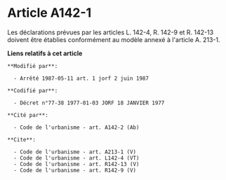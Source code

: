 # Article A142-1

Les déclarations prévues par les articles L. 142-4, R. 142-9 et R. 142-13 doivent être établies conformément au modèle annexé
à l'article A. 213-1.

**Liens relatifs à cet article**

	**Modifié par**:

	  - Arrêté 1987-05-11 art. 1 jorf 2 juin 1987

	**Codifié par**:

	  - Décret n°77-38 1977-01-03 JORF 18 JANVIER 1977

	**Cité par**:

	  - Code de l'urbanisme - art. A142-2 (Ab)

	**Cite**:

	  - Code de l'urbanisme - art. A213-1 (V)
	  - Code de l'urbanisme - art. L142-4 (VT)
	  - Code de l'urbanisme - art. R142-13 (V)
	  - Code de l'urbanisme - art. R142-9 (V)
